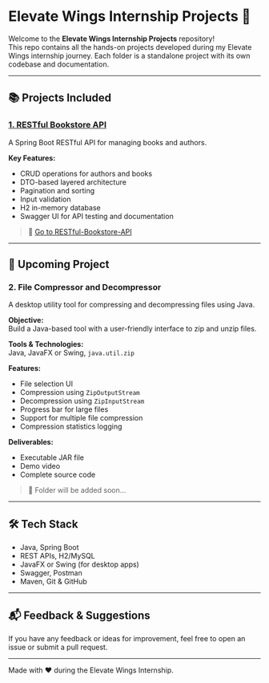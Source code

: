 # Elevate Wings Internship Projects 🚀

Welcome to the **Elevate Wings Internship Projects** repository!  
This repo contains all the hands-on projects developed during my Elevate Wings internship journey. Each folder is a standalone project with its own codebase and documentation.

---

## 📚 Projects Included

### [1. RESTful Bookstore API](https://github.com/lohithpuvvala/Elevate-Wings-Internship-Projects/tree/main/restful_bookstore_api)
A Spring Boot RESTful API for managing books and authors.

**Key Features:**
- CRUD operations for authors and books
- DTO-based layered architecture
- Pagination and sorting
- Input validation
- H2 in-memory database
- Swagger UI for API testing and documentation

>🔗 [Go to RESTful-Bookstore-API](https://github.com/lohithpuvvala/Elevate-Wings-Internship-Projects/tree/main/restful_bookstore_api)
---

## 🚧 Upcoming Project

### 2. File Compressor and Decompressor

A desktop utility tool for compressing and decompressing files using Java.

**Objective:**  
Build a Java-based tool with a user-friendly interface to zip and unzip files.

**Tools & Technologies:**  
Java, JavaFX or Swing, `java.util.zip`

**Features:**
- File selection UI
- Compression using `ZipOutputStream`
- Decompression using `ZipInputStream`
- Progress bar for large files
- Support for multiple file compression
- Compression statistics logging

**Deliverables:**
- Executable JAR file
- Demo video
- Complete source code

> 🔗 Folder will be added soon...

---

## 🛠 Tech Stack
- Java, Spring Boot
- REST APIs, H2/MySQL
- JavaFX or Swing (for desktop apps)
- Swagger, Postman
- Maven, Git & GitHub

---

## 📬 Feedback & Suggestions
If you have any feedback or ideas for improvement, feel free to open an issue or submit a pull request.

---

Made with ❤️ during the Elevate Wings Internship.

